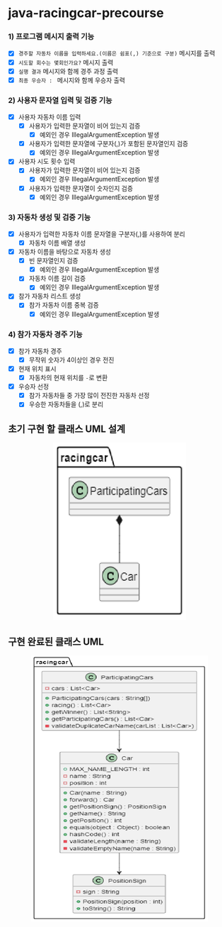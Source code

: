 # java-racingcar-precourse

### 1) 프로그램 메시지 출력 기능

- [x] `경주할 자동차 이름을 입력하세요.(이름은 쉼표(,) 기준으로 구분)` 메시지를 출력
- [x] `시도할 회수는 몇회인가요?` 메시지 출력
- [x] `실행 결과` 메시지와 함께 경주 과정 출력
- [x] `최종 우승자 : ` 메시지와 함께 우승자 출력

### 2) 사용자 문자열 입력 및 검증 기능

- [x] 사용자 자동차 이름 입력
  - [x] 사용자가 입력한 문자열이 비어 있는지 검증
    - [x] 예외인 경우 IllegalArgumentException 발생
  - [x] 사용자가 입력한 문자열에 구분자(,)가 포함된 문자열인지 검증
    - [x] 예외인 경우 IllegalArgumentException 발생
- [x] 사용자 시도 횟수 입력
  - [x] 사용자가 입력한 문자열이 비어 있는지 검증
    - [x] 예외인 경우 IllegalArgumentException 발생
  - [x] 사용자가 입력한 문자열이 숫자인지 검증
    - [x] 예외인 경우 IllegalArgumentException 발생

### 3) 자동차 생성 및 검증 기능

- [x] 사용자가 입력한 자동차 이름 문자열을 구분자(,)를 사용하여 분리
  - [x] 자동차 이름 배열 생성
- [x] 자동차 이름을 바탕으로 자동차 생성
  - [x] 빈 문자열인지 검증
    - [x] 예외인 경우 IllegalArgumentException 발생
  - [x] 자동차 이름 길이 검증
    - [x] 예외인 경우 IllegalArgumentException 발생
- [x] 참가 자동차 리스트 생성
  - [x] 참가 자동차 이름 중복 검증
    - [x] 예외인 경우 IllegalArgumentException 발생

### 4) 참가 자동차 경주 기능

- [x] 참가 자동차 경주
    - [x] 무작위 숫자가 4이상인 경우 전진
- [x] 현재 위치 표시
  - [x] 자동차의 현재 위치를 `-`로 변환
- [x] 우승자 선정
  - [x] 참가 자동차들 중 가장 많이 전진한 자동차 선정
  - [x] 우승한 자동차들을 (,)로 분리
  
## 초기 구현 할 클래스 UML 설계

<p align="center">
  <img src="Initial Design UML.png" alt="Initial Design UML" width="300" height="400">
</p>

## 구현 완료된 클래스 UML

<p align="center">
  <img src="Implementation Complete UML.png" alt="Initial Design UML" width="400" height="600">
</p>